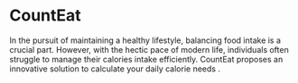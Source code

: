 # CountEat
In the pursuit of maintaining a healthy lifestyle, balancing food intake is a crucial part. However, with the hectic pace of modern life, individuals often struggle to manage their calories intake efficiently. CountEat proposes an innovative solution to calculate your daily calorie needs .
